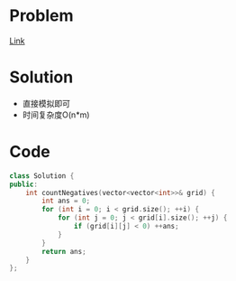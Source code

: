 # Problem
[Link](https://leetcode-cn.com/problems/count-negative-numbers-in-a-sorted-matrix/)

# Solution

* 直接模拟即可
* 时间复杂度O(n*m)

# Code
```cpp
class Solution {
public:
    int countNegatives(vector<vector<int>>& grid) {
        int ans = 0;
        for (int i = 0; i < grid.size(); ++i) {
            for (int j = 0; j < grid[i].size(); ++j) {
                if (grid[i][j] < 0) ++ans;
            }
        }
        return ans;
    }
};
```